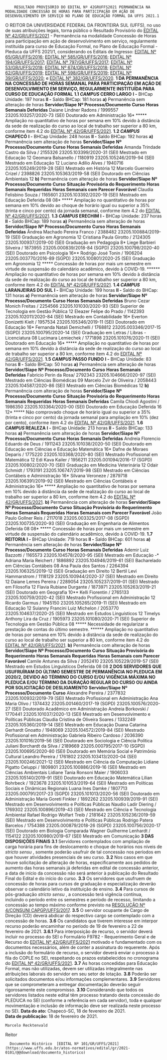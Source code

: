         RESULTADO PROVISÓRIO DO EDITAL Nº 42GRUFFS2021 PERMANÊNCIA NA MODALIDADE CONCESSÃO DE HORAS PARA PARTICIPAÇÃO EM AÇÃO DE DESENVOLVIMENTO EM SERVIÇO NO PLANO DE EDUCAÇÃO FORMAL DA UFFS 2021.1  

 O REITOR DA UNIVERSIDADE FEDERAL DA FRONTEIRA SUL (UFFS), no uso de suas atribuições legais, torna público o Resultado Provisório do [EDITAL Nº 42/GR/UFFS/2021](https://www.uffs.edu.br/atos-normativos/edital/gr/2021-0042) - Permanência na modalidade Concessão de Horas para participação em ação de desenvolvimento em serviço, regularmente instituída para curso de Educação Formal, no Plano de Educação Formal - Pleduca da UFFS 2021/1, considerando os Editais de Ingresso: [EDITAL Nº 65/GR/UFFS/2016](https://www.uffs.edu.br/atos-normativos/edital/gr/2016-0065); [EDITAL Nº 585/GR/UFFS/2016](https://www.uffs.edu.br/atos-normativos/edital/gr/2016-0585); [EDITAL Nº 194/GR/UFFS/2017](https://www.uffs.edu.br/atos-normativos/edital/gr/2017-0194); [EDITAL Nº 797/GR/UFFS/2017](https://www.uffs.edu.br/atos-normativos/edital/gr/2017-0797); [EDITAL Nº 53/GR/UFFS/2018](https://www.uffs.edu.br/atos-normativos/edital/gr/2018-0053); [EDITAL Nº 674/GR/UFFS/2018](https://www.uffs.edu.br/atos-normativos/edital/gr/2018-0674); [EDITAL Nº 62/GR/UFFS/2019](https://www.uffs.edu.br/atos-normativos/edital/gr/2019-0062); [EDITAL Nº 598/GR/UFFS/2019](https://www.uffs.edu.br/atos-normativos/edital/gr/2019-0598); [EDITAL Nº 39/GR/UFFS/2020](https://www.uffs.edu.br/atos-normativos/edital/gr/2020-0039); e [EDITAL Nº 382/GR/UFFS/2020](https://www.uffs.edu.br/atos-normativos/edital/gr/2020-0382).  **1 DA PERMANÊNCIA NA CONCESSÃO DE HORAS SEMANAL PARA PARTICIPAÇÃO EM AÇÃO DE DESENVOLVIMENTO EM SERVIÇO, REGULARMENTE INSTITUÍDA PARA CURSO DE EDUCAÇÃO FORMAL** **1.1 *CAMPUS*  CERRO LARGO** **I -**  BHCap Unidade: 197 horas **II -**  Saldo BHCap: 181 horas **a)**  Permanência sem alteração de horas     **Servidor/Siape**   **Nº Processo/Documento**   **Curso**   **Horas Semanais Deferidas**     Daiane Lindner Radons / 1999557   23205.103257/2020-73 (SEI)   Doutorado em Administração   16*     *****  Ampliação no quantitativo de horas por semana em 10% devido à distância da sede de realização do curso ao local de trabalho ser superior a 80 km, conforme item 4.2 do [EDITAL Nº 42/GR/UFFS/2021](https://www.uffs.edu.br/atos-normativos/edital/gr/2021-0042). **1.2 *CAMPUS*  CHAPECÓ** **I -**  BHCap Unidade: 248 horas **II -**  Saldo BHCap: 192 horas **a)**  Permanência sem alteração de horas     **Servidor/Siape**   **Nº Processo/Documento**   **Curso**   **Horas Semanais Deferidas**     Amanda Trindade Castro da Silva / 2155326   23205.103399/2020-31 (SEI)   Mestrado em Educação   12     Geomara Balsanello / 1180919   23205.105246/2019-94 (SEI)   Mestrado em Educação   12     Luciano Adilio Alves / 1940716   23205.105249/2019-28 (SEI)   Mestrado em História   12     Marcelo Guerreiro Crizel / 2398826   23205.105363/2019-58 (SEI)   Doutorado em Ciências Ambientais   12     **b)**  Permanência com alteração de horas     **Servidor/Siape**   **Nº Processo/Documento**   **Curso**   **Situação Provisória do Requerimento**   **Horas Semanais Requeridas**   **Horas Semanais com Parecer Favorável**     Claudia Felisbino Souza / 1165601   23205.103392/2020-19 (SEI)   Mestrado em Educação   Deferida   08   08*     *****  Ampliação no quantitativo de horas por semana em 10% devido ao choque de horário igual ou superior a 35% (trinta e cinco por cento) da jornada semanal, conforme item 4.2 do [EDITAL Nº 42/GR/UFFS/2021](https://www.uffs.edu.br/atos-normativos/edital/gr/2021-0042). **1.3 *CAMPUS*  ERECHIM** **I -**  BHCap Unidade: 237 horas **II -**  Saldo BHCap: 189 horas **a)**  Permanência sem alteração de horas     **Servidor/Siape**   **Nº Processo/Documento**   **Curso**   **Horas Semanais Deferidas**     Ândrea Machado Pereira Franco / 2388482   23205.100884/2019-19 (SEI)   Graduação em Agronomia   12     Cristiana Paula Girotto / 2124305   23205.100937/2019-00 (SEI)   Graduação em Pedagogia   8*     Liege Barbieri Silveira / 1873955   23205.000839/2018-84 (SGPD) 23205.100798/2020-40 (SEI)   Doutorado em Psicologia   16**     Rodrigo José Tonin / 1906204   23205.003770/2016-89 (SGPD) 23205.100801/2020-25 (SEI)   Graduação em Agronomia   12     *****  Concessão de horas por mais um semestre em virtude de suspensão do calendário acadêmico, devido à COVID-19. ******  Ampliação no quantitativo de horas por semana em 10% devido à distância da sede de realização do curso ao local de trabalho ser superior a 80 km, conforme item 4.2 do [EDITAL Nº 42/GR/UFFS/2021](https://www.uffs.edu.br/atos-normativos/edital/gr/2021-0042). **1.4 *CAMPUS*  LARANJEIRAS DO SUL** **I -**  BHCap Unidade: 199 horas **II -**  Saldo do BHCap: 131 horas **a)**  Permanência sem alteração de horas     **Servidor/Siape**   **Nº Processo/Documento**   **Curso**   **Horas Semanais Deferidas**     Bruno Cezar Monich Freitas / 2254566   23205.101030/2020-93 (SEI)   Superior de Tecnologia em Gestão Pública   12     Eleazer Felipe do Prado / 1142393   23205.102011/2020-84 (SEI)   Mestrado em Contabilidade   16*     Everton Donizetti Kielt / 1957534   23205.105346/2019-11 (SEI)   Doutorado em Educação   16*     Fernanda Natali Demichelli / 1768812   23205.003346/2017-15 (SGPD) 23205.100795/2020-14 (SEI)   Graduação em Letras / Libras - Licenciatura   08     Lucimara Lemiechek / 1771898   23205.101076/2020-11 (SEI)   Doutorado em Educação   16*     *****  Ampliação no quantitativo de horas por semana em 10% devido à distância da sede de realização do curso ao local de trabalho ser superior a 80 km, conforme item 4.2 do [EDITAL Nº 42/GR/UFFS/2021](https://www.uffs.edu.br/atos-normativos/edital/gr/2021-0042). **1.5 *CAMPUS*  PASSO FUNDO** **I -**  BHCap Unidade: 83 horas **II -**  Saldo BHCap: 50 horas **a)**  Permanência sem alteração de horas     **Servidor/Siape**   **Nº Processo/Documento**   **Curso**   **Horas Semanais Deferidas**     Fabricio Perin da Rosa/ 2792343   23205.104666/2020-97 (SEI)   Mestrado em Ciências Biomédicas   09     Marcelo Zvir de Oliveira / 2058443   23205.104587/2020-86 (SEI)   Mestrado em Ciências Biomédicas   12     **b)**  Permanência com alteração de horas     **Servidor/Siape**   **Nº Processo/Documento**   **Curso**   **Situação** **Provisória do** **Requerimento**   **Horas** **Semanais** **Requeridas**   **Horas Semanais Deferidas**     Camila Chiodi Agostini / 1986350   23205.103364/2020-00 (SEI)   Doutorado em Educação   Deferida   16   12*     *****  Não comprovado choque de horário igual ou superior a 35% (trinta e cinco por cento) da jornada semanal para ampliação em 10% (dez por cento), conforme item 4.2 do [EDITAL Nº 42/GR/UFFS/2021](https://www.uffs.edu.br/atos-normativos/edital/gr/2021-0042). **1.6 *CAMPUS*  REALEZA** **I -**  BHCap Unidade: 213 horas **II -**  Saldo BHCap: 133 horas **a)**  Permanência sem alteração de horas     **Servidor/Siape**   **Nº Processo/Documento**   **Curso**   **Horas Semanais Deferidas**     Andreia Florencio Eduardo de Deus / 1911243   23205.101038/2020-50 (SEI)   Doutorado em Educação em Ciências e Educação Matemática   16*     Dafne de Moraes Deparis / 1775220   23205.103368/2020-80 (SEI)   Mestrado Profissional em Matemática   12     Edi Kava Kailer / 1956211   23205.001094/2016-17 (SGPD) 23205.100802/2020-70 (SEI)   Graduação em Medicina Veterinária   12     Odair Schmidt / 1793191   23205.106747/2019-98 (SEI)   Mestrado em Ciências Contábeis e Administração   16*     Silvana Veroneze / 2879718   23205.106391/2019-92 (SEI)   Mestrado em Ciências Contábeis e Administração   16*     *****  Ampliação no quantitativo de horas por semana em 10% devido à distância da sede de realização do curso ao local de trabalho ser superior a 80 km, conforme item 4.2 do [EDITAL Nº 42/GR/UFFS/2021](https://www.uffs.edu.br/atos-normativos/edital/gr/2021-0042). **b)**  Permanência com alteração de horas     **Servidor/Siape**   **Nº Processo/Documento**   **Curso**   **Situação Provisória do Requerimento**   **Horas Semanais Requeridas**   **Horas Semanais com Parecer Favorável**     João Paulo Gollner Reis / 2117018   23205.003325/2017-08 (SGPD) 23205.100735/2020-93 (SEI)   Graduação em Engenharia de Alimentos   Deferida   08   08*     *****  Concessão de horas por mais um semestre em virtude de suspensão do calendário acadêmico, devido à COVID-19. **1.7 REITORIA** **I -**  BHCap Unidade: 719 horas **II -**  Saldo BHCap: 601 horas **a)**  Permanência sem alteração de horas     **Servidor/Siape**   **Nº Processo/Documento**   **Curso**   **Horas Semanais Deferidas**     Ademir Luiz Bazzotti / 1165573   23205.104578/2020-95 (SEI)   Mestrado em Educação   -*     Adriana Maria Reichert / 1886892   23205.104946/2019-61 (SEI)   Bacharelado em Ciências Contábeis   08     Ana Paula dos Santos / 2264394   23205.106325/2019-12 (SEI)   Graduação em Direito   12     Bertil Levi Hammarstrom / 1118129   23205.100944/2020-37 (SEI)   Mestrado em Direito   12     Daiane Lemes Pereira / 2289054   23205.105237/2019-01 (SEI)   Mestrado em Filosofia   12     Flavia Rubiane Durgante / 1873971   23205.105263/2019-21 (SEI)   Doutorado em Geografia   10**     Kelli Fiorentin / 2765133   23205.100759/2020-42 (SEI)   Mestrado Profissional em Administração   12     Ricardo Garmus / 1945150   23205.105265/2019-11 (SEI)   Mestrado em Educação   12     Suianny Francini Luiz Michelon / 2053770   23205.104637/2020-25 (SEI)   Mestrado em Estudos Linguísticos   12     Timelys Anthony Lira da Cruz / 1905973   23205.101080/2020-71 (SEI)   Superior de Tecnologia em Gestão Pública   08     *****  Necessidade de regularizar a prestação de contas do último semestre. ******  Ampliação no quantitativo de horas por semana em 10% devido à distância da sede de realização do curso ao local de trabalho ser superior a 80 km, conforme item 4.2 do [EDITAL Nº 42/GR/UFFS/2021](https://www.uffs.edu.br/atos-normativos/edital/gr/2021-0042). **b)**  Permanência com alteração de horas     **Servidor/Siape**   **Nº Processo/Documento**   **Curso**   **Situação Provisória do Requerimento**   **Horas Semanais Requeridas**   **Horas Semanais com Parecer Favorável**     Camile Antunes da Silva / 2052410   23205.105229/2019-57 (SEI)   Mestrado em Estudos Linguísticos   Deferida   08   08      **2 DOS SERVIDORES QUE USUFRUÍRAM DO ÚLTIMO SEMESTRE DE PERMANÊNCIA NO PLEDUCA EM 2020/2, DEVIDO AO TÉRMINO DO CURSO E/OU VIGÊNCIA MÁXIMA NO PLEDUCA E/OU TÉRMINO DA DURAÇÃO REGULAR DO CURSO OU AINDA POR SOLICITAÇÃO DE DESLIGAMENTO**     **Servidor/Siape**   **Nº Processo/Documento**   **Curso**     Alexandre Pereira / 2377832   23205.100932/2019-79 (SEI)   Mestrado Profissional em Administração     Ana Maria Olivo / 1374432   23205.001460/2017-19 (SGPD) 23205.100576/2020-27 (SEI)   Doutorado Acadêmico em Administração     Andreia Borkovski / 1770441   23205.101037/2020-13 (SEI)   Mestrado em Desenvolvimento e Políticas Públicas     Claudia Cristina de Oliveira Soares / 1332249   23205.105360/2019-14 (SEI)   Mestrado em Educação     Duana Catarina Gerhardt Gnoatto / 1948069   23205.104572/2019-84 (SEI)   Mestrado Profissional em Administração     Gabriela Ribeiro Cardoso / 2036390   23205.101016/2019-56 (SEI)   Doutorado em Sociologia e Ciência Política     Juliani Borchardt da Silva / 2189669   23205.000795/2017-10 (SGPD) 23205.100695/2020-80 (SEI)   Doutorado em Memória Social e Patrimônio Cultural     Leandro Pereira / 1761802   23205.103413/2020-04 (SEI) 23205.100246/2021-12 (SEI)   Mestrado em Ciência da Computação     Lidiane Pigatto Celuppi / 1809801   23205.100886/2019-16 (SEI)   Mestrado em Ciências Ambientais     Lidiane Tania Ronsoni Maier / 1906033   23205.105140/2019-91 (SEI)   Doutorado em Educação Matemática     Lilian Rohrbeck / 1923678   23205.101053/2019-64 (SEI)   Mestrado em Políticas Sociais e Dinâmicas Regionais     Luana Ines Damke / 1807713   23205.000791/2017-23 (SGPD) 23205.101013/2020-56 (SEI)   Doutorado em Administração     Maria Goreti Finkler / 1892262   23205.100939/2019-91 (SEI)   Mestrado em Desenvolvimento e Políticas Públicas     Naudio Ladir Diering / 1769302   23205.100896/2019-43 (SEI)   Mestrado em Ciência e Tecnologia Ambiental     Rafael Rodrigo Wolfart Treib / 2181642   23205.105236/2019-59 (SEI)   Mestrado em Desenvolvimento e Políticas Públicas     Rodrigo Patera Barcelos / 1754388   23205.000879/2018-26 (SGPD) 23205.100756/2020-17 (SEI)   Doutorado em Biologia Comparada     Wagner Guilherme Lenhardt / 1154122   23205.100980/2019-67 (SEI)   Mestrado em Comunicação      **3 DAS DISPOSIÇÕES FINAIS** **3.1**  Servidores contemplados com ampliação de carga horária para fins de deslocamento e choque de horários nos níveis de *stricto sensu* , somente poderão usufruir de tal concessão nos períodos em que houver atividades presenciais de seu curso. **3.2**  Nos casos em que houve solicitação de alteração de horas, especificamente aos pedidos de aumento das horas semanais já deferidas em edital de concessão anterior, a data de início da concessão não será anterior à publicação do Resultado Final do Edital e do início do curso. **3.3**  Os servidores que usufruem de concessão de horas para cursos de graduação e especialização deverão observar o calendário letivo da instituição de ensino. **3.4**  Para cursos de pós-graduação *stricto sensu* , a concessão terá vigência contínua, incluindo o período entre os semestres e período de recesso, limitando a concessão ao tempo máximo conforme previsto na [RESOLUÇÃO Nº 4/CONSUNI CAPGP/UFFS/2017](https://www.uffs.edu.br/atos-normativos/resolucao/consunicapgp/2017-0004). **3.5**  O servidor ocupante de Cargo de Direção (CD) deverá abdicar do respectivo cargo se contemplado com a concessão de horas. **3.6**  Os candidatos que tiverem interesse em interpor recurso poderão encaminhar no período de 19 de fevereiro a 22 de fevereiro de 2021. **3.6.1**  Para interposição de recurso, o servidor deverá incluir no processo do SEI o Formulário F9782 - Requerimento Geral e de Recurso do [EDITAL Nº 42/GR/UFFS/2021](https://www.uffs.edu.br/atos-normativos/edital/gr/2021-0042) motivado e fundamentado com os documentos necessários, além de conter a assinatura do requerente. Após a inclusão do formulário de recurso, o servidor deverá enviar o processo à fila do COPLE no SEI, respeitando os prazos estabelecidos no cronograma do [EDITAL Nº 42/GR/UFFS/2021](https://www.uffs.edu.br/atos-normativos/edital/gr/2021-0042). **3.7**  As horas concedidas para Educação Formal, mas não utilizadas, devem ser utilizadas integralmente nas atribuições laborais do servidor em seu setor de lotação. **3.8**  Poderão ser solicitados documentos e/ou informações complementares. **3.9**  Servidores que se comprometeram a entregar documentação deverão seguir rigorosamente este compromisso. **3.10**  Considerando que todos os servidores listados neste edital têm processo tratando desta concessão do PLEDUCA no SEI (conforme a referência em cada servidor), toda e qualquer movimentação e inclusão de informação deve ser realizada neste processo no SEI.        **Data do ato:** Chapecó-SC, 18 de fevereiro de 2021.   
 **Data de publicação:**  18 de fevereiro de 2021. 

    Marcelo Recktenvald   
 Reitor 

      Documento Histórico  [EDITAL Nº 101/GR/UFFS/2021](https://www.uffs.edu.br/atos-normativos/edital/gr/2021-0101/@@download/documento_historico)     
      
